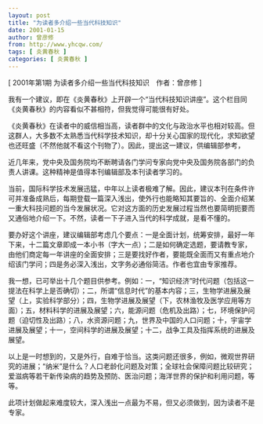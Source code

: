 ```yaml
---
layout: post
title: "为读者多介绍一些当代科技知识"
date: 2001-01-15
author: 曾彦修
from: http://www.yhcqw.com/
tags: [ 炎黄春秋 ]
categories: [ 炎黄春秋 ]
---
```



[ 2001年第1期 为读者多介绍一些当代科技知识　作者：曾彦修 ]

我有一个建议，即在《炎黄春秋》上开辟一个“当代科技知识讲座”。这个栏目同《炎黄春秋》的内容看似不甚相符，但我觉得可能很有好处。


《炎黄春秋》在读者中的威信相当高，读者群中的文化与政治水平也相对较高。但这群人，大多数不太熟悉当代科学技术知识，却十分关心国家的现代化，求知欲望也还旺盛（不然他就不看这个刊物了）。因此，提出这一建议，供编辑部参考，

近几年来，党中央及国务院均不断聘请各门学问专家向党中央及国务院各部门的负责人讲课。这种精神是值得本刊编辑部及本刊读者学习的。


当前，国际科学技术发展迅猛，中年以上读者极难了解。因此，建议本刊在条件许可并准备成熟后，每期登载一篇深入浅出，使外行也能略知其要旨的、全面介绍某一重大科技问题的当今发展状况。它对这方面的历史发展过程当然也要简明扼要而又通俗地介绍一下。不然，读者一下子进入当代的科学成就，是看不懂的。


要办好这个讲座，建议编辑部考虑几个要点：一是全面计划，统筹安排，最好一年下来，十二篇文章即成一本小书（字大一点）；二是如何确定选题，要请教专家，由他们商定每一年讲座的全面安排；三是要找好作者，要能既全面而又有重点地介绍该门学问；四是务必深入浅出，文字务必通俗简洁。作者也宜由专家推荐。


我一想，已可举出十几个题目供参考。例如：一，“知识经济”时代问题（包括这一提法在科学上是否确切）；二，所谓“信息时代”的基本内容；三，生物学进展及展望（上，实验科学部分）；四，生物学进展及展望（下，农林渔牧及医学应用等方面）；五，材料科学的进展及展望；六，能源问题（危机及出路）；七，环境保护问题（迫切性及出路）；八，水资源问题；九，世界及中国的人口问题；十，宇宙学进展及展望；十一，空间科学的进展及展望；十二，战争工具及指挥系统的进展及展望。


以上是一时想到的，又是外行，自难于恰当。这类问题还很多，例如，微观世界研究的进展；“纳米”是什么？人口老龄化问题及对策；全球社会保障问题比较研究；爱滋病等若干新传染病的趋势及预防、医治问题；海洋世界的保护和利用问题，等等。

此项计划做起来难度较大，深入浅出一点最为不易，但又必须做到，因为读者不是专家。


